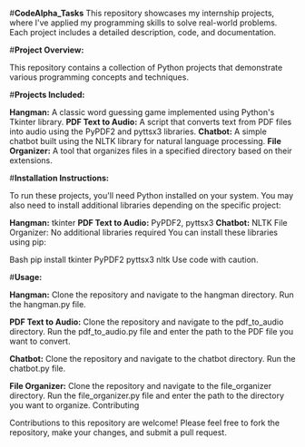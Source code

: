 #**CodeAlpha_Tasks**
This repository showcases my internship projects, where I've applied my programming skills to solve real-world problems. Each project includes a detailed description, code, and documentation.

#**Project Overview:**

This repository contains a collection of Python projects that demonstrate various programming concepts and techniques.

#**Projects Included:**

**Hangman:** A classic word guessing game implemented using Python's Tkinter library.
**PDF Text to Audio:** A script that converts text from PDF files into audio using the PyPDF2 and pyttsx3 libraries.
**Chatbot:** A simple chatbot built using the NLTK library for natural language processing.
**File Organizer:** A tool that organizes files in a specified directory based on their extensions.

#**Installation Instructions:**

To run these projects, you'll need Python installed on your system. You may also need to install additional libraries depending on the specific project:

**Hangman:** tkinter
**PDF Text to Audio:** PyPDF2, pyttsx3
**Chatbot:** NLTK
File Organizer: No additional libraries required
You can install these libraries using pip:

Bash
pip install tkinter PyPDF2 pyttsx3 nltk
Use code with caution.

#**Usage:**

**Hangman:**
Clone the repository and navigate to the hangman directory.
Run the hangman.py file.

**PDF Text to Audio:**
Clone the repository and navigate to the pdf_to_audio directory.
Run the pdf_to_audio.py file and enter the path to the PDF file you want to convert.

**Chatbot:**
Clone the repository and navigate to the chatbot directory.
Run the chatbot.py file.

**File Organizer:**
Clone the repository and navigate to the file_organizer directory.
Run the file_organizer.py file and enter the path to the directory you want to organize.
Contributing

Contributions to this repository are welcome! Please feel free to fork the repository, make your changes, and submit a pull request.
